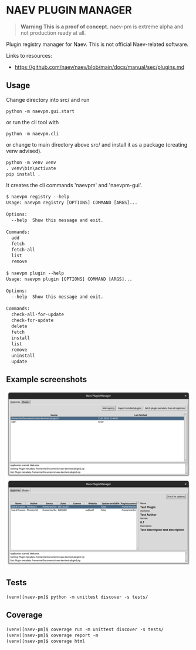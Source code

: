 # NAEV PLUGIN MANAGER
> **Warning**
> **This is a proof of concept.** naev-pm is extreme alpha and not production ready at all.

Plugin registry manager for Naev. This is not official Naev-related software.

Links to resources:
- https://github.com/naev/naev/blob/main/docs/manual/sec/plugins.md

## Usage

Change directory into src/ and run

    python -m naevpm.gui.start

or run the cli tool with 

    python -m naevpm.cli

or change to main directory above src/ and install it as a package (creating venv advised).

    python -m venv venv
    . venv\bin\activate
    pip install .

It creates the cli commands 'naevpm' and 'naevpm-gui'.   

    $ naevpm registry --help
    Usage: naevpm registry [OPTIONS] COMMAND [ARGS]...
    
    Options:
      --help  Show this message and exit.
    
    Commands:
      add
      fetch
      fetch-all
      list
      remove

    $ naevpm plugin --help
    Usage: naevpm plugin [OPTIONS] COMMAND [ARGS]...
    
    Options:
      --help  Show this message and exit.
    
    Commands:
      check-all-for-update
      check-for-update
      delete
      fetch
      install
      list
      remove
      uninstall
      update

## Example screenshots
![GUI Screen Shots](Screenshot%20from%202024-01-13%2022-18-32.png "GUI Screen Shots")
![GUI Screen Shots](Screenshot%20from%202024-01-13%2022-18-37.png "GUI Screen Shots")

## Tests

    (venv)[naev-pm]$ python -m unittest discover -s tests/

## Coverage

    (venv)[naev-pm]$ coverage run -m unittest discover -s tests/
    (venv)[naev-pm]$ coverage report -m 
    (venv)[naev-pm]$ coverage html
